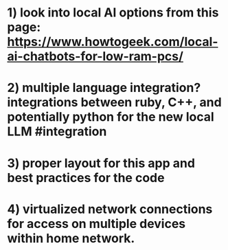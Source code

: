 # 1) look into local AI options from this page: https://www.howtogeek.com/local-ai-chatbots-for-low-ram-pcs/
# 2) multiple language integration? integrations between ruby, C++, and potentially python for the new local LLM #integration
# 3) proper layout for this app and best practices for the code 
# 4) virtualized network connections for access on multiple devices within home network. 